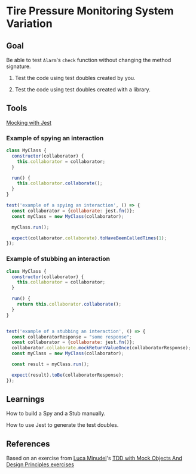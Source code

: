 # Tire Pressure Monitoring System Variation

## Goal
Be able to test `Alarm`'s `check` function without changing the method signature.

1. Test the code using test doubles created by you.

2. Test the code using test doubles created with a library.

## Tools
[Mocking with Jest](https://jestjs.io/docs/en/mock-functions)

### Example of spying an interaction
```javascript
class MyClass {
  constructor(collaborator) {
    this.collaborator = collaborator;
  }

  run() {
    this.collaborator.collaborate();
  }
}

test('example of a spying an interaction', () => {
  const collaborator = {collaborate: jest.fn()};
  const myClass = new MyClass(collaborator);

  myClass.run();

  expect(collaborator.collaborate).toHaveBeenCalledTimes(1);
});
```

### Example of stubbing an interaction

```javascript
class MyClass {
  constructor(collaborator) {
    this.collaborator = collaborator;
  }

  run() {
    return this.collaborator.collaborate();
  }
}


test('example of a stubbing an interaction', () => {
  const collaboratorResponse = "some response";
  const collaborator = {collaborate: jest.fn()};
  collaborator.collaborate.mockReturnValueOnce(collaboratorResponse);
  const myClass = new MyClass(collaborator);

  const result = myClass.run();

  expect(result).toBe(collaboratorResponse);
});
```

## Learnings
How to build a Spy and a Stub manually.

How to use Jest to generate the test doubles.

## References

Based on an exercise from [Luca Minudel](https://twitter.com/lukadotnet?lang=en)'s [TDD with Mock Objects And Design Principles exercises](https://github.com/lucaminudel/TDDwithMockObjectsAndDesignPrinciples)

